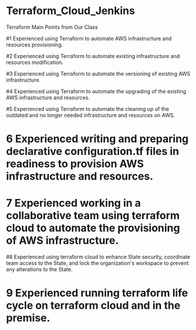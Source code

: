 # Terraform_Cloud_Jenkins

Terraform Main Points from Our Class

#1 Experienced using Terraform to automate AWS infrastructure and resources provisioning. 

#2 Experienced using Terraform to automate existing infrastructure and resources modification.

#3 Experienced using Terraform to automate the versioning of existing AWS infrastructure.

#4 Experienced using Terraform to automate the upgrading of the existing AWS infrastructure and resources.

#5 Experienced using Terraform to automate the cleaning up of the outdated and no longer needed infrastructure and resources on AWS.

# 6 Experienced writing and preparing declarative configuration.tf files in readiness to provision AWS infrastructure and resources. 

# 7 Experienced working in a collaborative team using terraform cloud to automate the provisioning of AWS infrastructure. 

#8 Experienced using terraform cloud to enhance State security, coordinate team access to the State, and lock the organization's workspace to prevent any alterations to the State.

# 9 Experienced running terraform life cycle on terraform cloud and in the premise.

